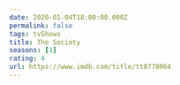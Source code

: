 ```yaml
---
date: 2020-01-04T18:00:00.000Z
permalink: false
tags: tvShows
title: The Society
seasons: [1]
rating: 4
url: https://www.imdb.com/title/tt8778064
---
```

